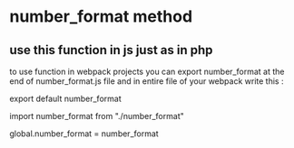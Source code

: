 <h1>number_format method</h1>
<h2>use this function in js just as in php</h2>

<p>to use function in webpack projects you can export number_format at the end of number_format.js file and in entire file of your webpack write this : </p>
<p>export default number_format</p> 

<p>import number_format from "./number_format"</p>
<p>global.number_format = number_format</p>
